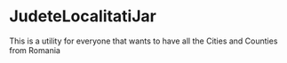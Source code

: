 # JudeteLocalitatiJar

This is a utility for everyone that wants to have all the Cities and Counties from Romania
